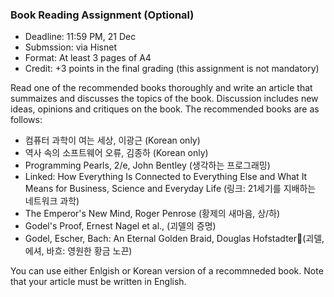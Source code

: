 ### Book Reading Assignment (Optional) ###

* Deadline: 11:59 PM, 21 Dec
* Submssion: via Hisnet
* Format: At least 3 pages of A4
* Credit: +3 points in the final grading (this assignment is not mandatory)

Read one of the recommended books thoroughly and write an article that summaizes and discusses the topics of the book.
Discussion includes new ideas, opinions and critiques on the book. The recommended books are as follows:
* 컴퓨터 과학이 여는 세상, 이광근 (Korean only)
* 역사 속의 소프트웨어 오류, 김종하 (Korean only)
* Programming Pearls, 2/e, John Bentley (생각하는 프로그래밍)
* Linked: How Everything Is Connected to Everything Else and What It Means for Business, Science and Everyday Life (링크: 21세기를 지배하는 네트워크 과학)
* The Emperor's New Mind, Roger Penrose (황제의 새마음, 상/하)
* Godel's Proof, Ernest Nagel et al., (괴델의 증명)
* Godel, Escher, Bach: An Eternal Golden Braid, Douglas Hofstadter(괴델, 에셔, 바흐: 영원한 황금 노끈)

You can use either Enlgish or Korean version of a recommneded book. Note that your article must be written in English.
